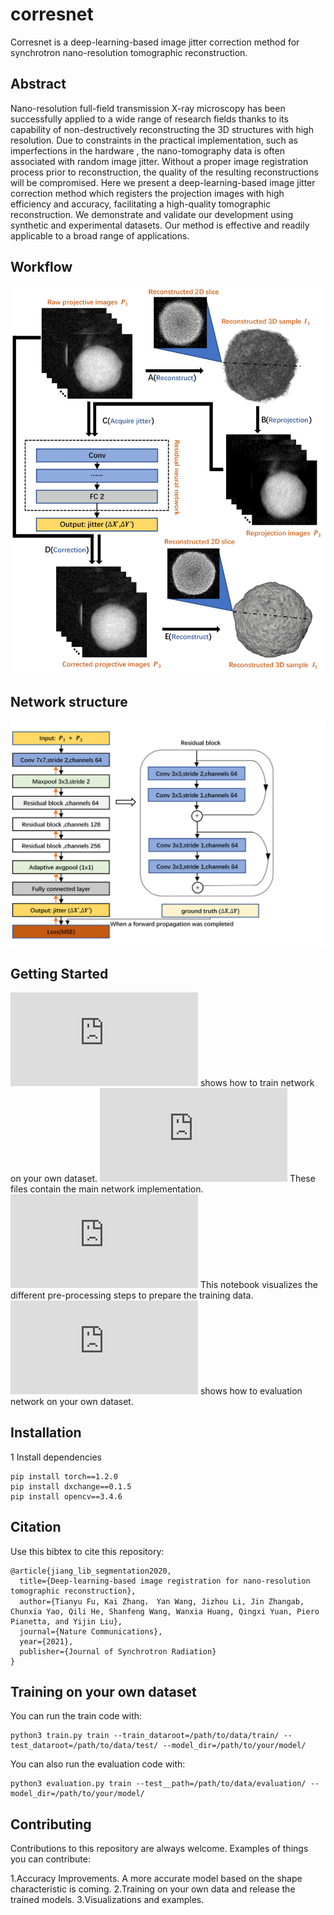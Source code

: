 # corresnet
Corresnet is a deep-learning-based image jitter correction method for synchrotron nano-resolution tomographic reconstruction.


## Abstract

Nano-resolution full-field transmission X-ray microscopy has been successfully applied to a wide range of research fields thanks to its capability of non-destructively reconstructing the 3D structures with high resolution. Due to constraints in the practical implementation, such as imperfections in the hardware , the nano-tomography data is often associated with random image jitter. Without a proper image registration process prior to reconstruction, the quality of the resulting reconstructions will be compromised. Here we present a deep-learning-based image jitter correction method which registers the projection images with high efficiency and accuracy, facilitating a high-quality tomographic reconstruction. We demonstrate and validate our development using synthetic and experimental datasets. Our method is effective and readily applicable to a broad range of applications. 
## Workflow 

![image](https://github.com/SSRL-LiuGroup/corresnet/blob/main/Fig/ss1.png)

## Network structure 

![image](https://github.com/SSRL-LiuGroup/corresnet/blob/main/Fig/ss2.png)

## Getting Started

![train.py](https://github.com/SSRL-LiuGroup/corresnet/blob/main/train.py) shows how to train network on your own dataset. 
![model.py](https://github.com/SSRL-LiuGroup/corresnet/blob/main/model.py) These files contain the main network implementation.
![res_data.py](https://github.com/SSRL-LiuGroup/corresnet/blob/main/res_data.py) This notebook visualizes the different pre-processing steps to prepare the training data.
![evaluation.py](https://github.com/SSRL-LiuGroup/corresnet/blob/main/evaluation.py) shows how to evaluation network on your own dataset. 

## Installation
1 Install dependencies
```
pip install torch==1.2.0
pip install dxchange==0.1.5
pip install opencv==3.4.6

```

## Citation 
Use this bibtex to cite this repository:
```
@article{jiang_lib_segmentation2020,
  title={Deep-learning-based image registration for nano-resolution tomographic reconstruction},
  author={Tianyu Fu, Kai Zhang， Yan Wang, Jizhou Li, Jin Zhangab, Chunxia Yao, Qili He, Shanfeng Wang, Wanxia Huang, Qingxi Yuan, Piero Pianetta, and Yijin Liu},
  journal={Nature Communications},
  year={2021},
  publisher={Journal of Synchrotron Radiation}
}
```

## Training on your own dataset

You can run the train code with:
```
python3 train.py train --train_dataroot=/path/to/data/train/ --test_dataroot=/path/to/data/test/ --model_dir=/path/to/your/model/
```
You can also run the evaluation code with:
```
python3 evaluation.py train --test__path=/path/to/data/evaluation/ --model_dir=/path/to/your/model/
```

## Contributing
Contributions to this repository are always welcome. Examples of things you can contribute:

 1.Accuracy Improvements. A more accurate model based on the shape characteristic is coming.
 2.Training on your own data and release the trained models.
 3.Visualizations and examples.
